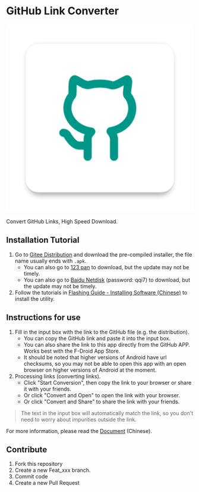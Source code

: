 # GitHub Link Converter

![ICON](./app/src/main/res/drawable/ic_launcher.png)

Convert GitHub Links, High Speed Download.

## Installation Tutorial

1. Go to [Gitee Distribution](https://gitee.com/Jesse205/GitHubUrlConverter/releases/latest) and download the pre-compiled installer, the file name usually ends with `.apk`.
   * You can also go to [123 pan](https://www.123pan.com/s/G7a9-4xtk.html) to download, but the update may not be timely.
   * You can also go to [Baidu Netdisk](https://pan.baidu.com/s/1DUh2ecgyxTRNoJ5bm30fdg?pwd=qqi7) (password: qqi7) to download, but the update may not be timely.
2. Follow the tutorials in [Flashing Guide - Installing Software (Chinese)](https://jesse205.github.io/FlashAndroidDevicesGuidelines/normal/installApk/) to install the utility.

## Instructions for use

1. Fill in the input box with the link to the GitHub file (e.g. the distribution).
   * You can copy the GitHub link and paste it into the input box.
   * You can also share the link to this app directly from the GitHub APP. Works best with the F-Droid App Store.
   * It should be noted that higher versions of Android have url checksums, so you may not be able to open this app with an open browser on higher versions of Android at the moment.
2. Processing links (converting links).
   * Click "Start Conversion", then copy the link to your browser or share it with your friends.
   * Or click "Convert and Open" to open the link with your browser.
   * Or click "Convert and Share" to share the link with your friends.

> The text in the input box will automatically match the link, so you don't need to worry about impurities outside the link.

For more information, please read the [Document](./docs/README.md) (Chinese).

## Contribute

1. Fork this repository
2. Create a new Feat_xxx branch.
3. Commit code
4. Create a new Pull Request
